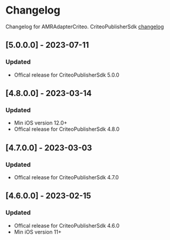 # Changelog

Changelog for AMRAdapterCriteo. 
CriteoPublisherSdk [changelog](https://publisherdocs.criteotilt.com/app/ios/get-started/)

## [5.0.0.0] - 2023-07-11
### Updated
- Offical release for CriteoPublisherSdk 5.0.0

## [4.8.0.0] - 2023-03-14
### Updated
- Min iOS version 12.0+
- Offical release for CriteoPublisherSdk 4.8.0

## [4.7.0.0] - 2023-03-03
### Updated
- Offical release for CriteoPublisherSdk 4.7.0

## [4.6.0.0] - 2023-02-15
### Updated
- Offical release for CriteoPublisherSdk 4.6.0
- Min iOS version 11+

